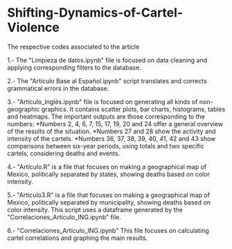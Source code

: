 # Shifting-Dynamics-of-Cartel-Violence
The respective codes associated to the article

1.- The "Limpieza de datos.ipynb" file is focused on data cleaning and applying corresponding filters to the database.

2.- The "Artículo Base al Español.ipynb" script translates and corrects grammatical errors in the database.

3.- "Artículo_Inglés.ipynb" file is focused on generating all kinds of non-geographic graphics. It contains scatter plots, bar charts, histograms, tables and heatmaps. The important outputs are those corresponding to the numbers: 
  *Numbers 2, 4, 6, 7, 15, 17, 19, 20 and 24 offer a general overview of the results of the situation.
  *Numbers 27 and 28 show the activity and intensity of the cartels.
  *Numbers 36, 37, 38, 39, 40, 41, 42 and 43 show comparisons between six-year periods, using totals and two specific cartels, considering      deaths and events.

4.- "Artículo.R" is a file that focuses on making a geographical map of Mexico, politically separated by states, showing deaths based on color intensity.

5.- "Artículo3.R" is a file that focuses on making a geographical map of Mexico, politically separated by municipality, showing deaths based on color intensity. This script uses a dataframe generated by the "Correlaciones_Artículo_ING.ipynb" file.

6.- "Correlaciones_Artículo_ING.ipynb" This file focuses on calculating cartel correlations and graphing the main results.

